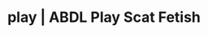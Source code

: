 ---
categories:
- Shibari
- Roleplay Fantasies
- Digital Dominance
- Sensual Cosplay
- Gothic Erotica
image: /assets/images/1747714155966.jpg
layout: post
schema:
  description: Premium adult content featuring Scat Fetish, ABDL Play. High-quality
    images with erotic themes.
  keywords:
  - Mindful Kink
  - Nerdy Seduction
  - ABDL Play
  - Sensual Cosplay
  - Digital Dominance
  - Scat Fetish
  name: 1747714155966 | Scat Fetish ABDL Play
  type: VisualArtwork
seo:
  description: Featured content with sensual ABDL Play, Scat Fetish. HD images available.
  keywords: ABDL Play, Scat Fetish
  og_image: /assets/images/1747714155966.jpg
  schema_type: VisualArtwork
tags:
- '#play'
- Scat Fetish
- ABDL Play
title: play | ABDL Play Scat Fetish
---